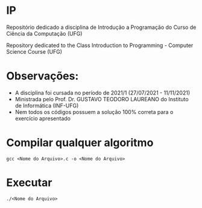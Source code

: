 # IP
Repositório dedicado a disciplina de Introdução a Programação do Curso de Ciência da Computação (UFG)

Repository dedicated to the Class Introduction to Programming - Computer Science Course (UFG)

# Observações:

* A disciplina foi cursada no período de 2021/1 (27/07/2021 - 11/11/2021)
* Ministrada pelo Prof. Dr. GUSTAVO TEODORO LAUREANO do Instituto de Informática (INF-UFG)
* Nem todos os códigos possuem a solução 100% correta para o exercício apresentado

# Compilar qualquer algoritmo

`gcc <Nome do Arquivo>.c -o <Nome do Arquivo>`

# Executar

`./<Nome do Arquivo>`
